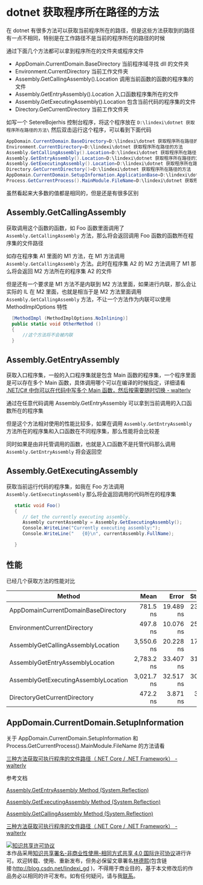 # dotnet 获取程序所在路径的方法

在 dotnet 有很多方法可以获取当前程序所在的路径，但是这些方法获取到的路径有一点不相同，特别是在工作路径不是当前的程序所在的路径的时候

<!--more-->
<!-- CreateTime:2020/3/5 9:26:17 -->


通过下面几个方法都可以拿到程序所在的文件夹或程序文件

- AppDomain.CurrentDomain.BaseDirectory 当前程序域寻找 dll 的文件夹
- Environment.CurrentDirectory 当前工作文件夹
- Assembly.GetCallingAssembly().Location 调用当前函数的函数的程序集的文件
- Assembly.GetEntryAssembly().Location 入口函数程序集所在的文件
- Assembly.GetExecutingAssembly().Location 包含当前代码的程序集的文件
- Directory.GetCurrentDirectory 当前工作文件夹

如写一个 SetereBojerhis 控制台程序，将这个程序放在 `D:\lindexi\dotnet 获取程序所在路径的方法\` 然后双击运行这个程序，可以看到下面代码

```csharp
AppDomain.CurrentDomain.BaseDirectory=D:\lindexi\dotnet 获取程序所在路径的方法\
Environment.CurrentDirectory=D:\lindexi\dotnet 获取程序所在路径的方法
Assembly.GetCallingAssembly().Location=D:\lindexi\dotnet 获取程序所在路径的方法\SetereBojerhis.exe
Assembly.GetEntryAssembly().Location=D:\lindexi\dotnet 获取程序所在路径的方法\SetereBojerhis.exe
Assembly.GetExecutingAssembly().Location=D:\lindexi\dotnet 获取程序所在路径的方法\SetereBojerhis.exe
Directory.GetCurrentDirectory()=D:\lindexi\dotnet 获取程序所在路径的方法
AppDomain.CurrentDomain.SetupInformation.ApplicationBase=D:\lindexi\dotnet 获取程序所在路径的方法\
Process.GetCurrentProcess().MainModule.FileName=D:\lindexi\dotnet 获取程序所在路径的方法\SetereBojerhis.exe
```

虽然看起来大多数的值都是相同的，但是还是有很多区别

## Assembly.GetCallingAssembly

获取调用这个函数的函数，如 Foo 函数里面调用了 `Assembly.GetCallingAssembly` 方法，那么将会返回调用 Foo 函数的函数所在程序集的文件路径

如存在程序集 A1 里面的 M1 方法，在 M1 方法调用 `Assembly.GetCallingAssembly` 方法。此时在程序集 A2 的 M2 方法调用了 M1 那么将会返回 M2 方法所在的程序集 A2 的文件

但是还有一个要求是 M1 方法不是内联到 M2 方法里面，如果进行内联，那么会让实际的 IL 在 M2 里面，也就是相当于是 M2 方法里面调用 `Assembly.GetCallingAssembly` 方法，不让一个方法作为内联可以使用 MethodImplOptions 特性

```csharp
  [MethodImpl (MethodImplOptions.NoInlining)]
  public static void OtherMethod () 
  {
      //这个方法将不会被内联
  }
```

## Assembly.GetEntryAssembly

获取入口程序集，一般的入口程序集就是包含 Main 函数的程序集，一个程序里面是可以存在多个 Main 函数，具体调用哪个可以在编译的时候指定，详细请看 [.NET/C# 中你可以在代码中写多个 Main 函数，然后按需要随时切换 - walterlv](https://walterlv.com/post/write-multiple-main-and-related-startup-codes.html )

通过在任意代码调用 Assembly.GetEntryAssembly 可以拿到当前调用的入口函数所在的程序集

但是这个方法相对使用的性能比较多，如果在调用 `Assembly.GetEntryAssembly` 方法所在的程序集和入口函数在不同程序集，那么性能将会比较差

同时如果是由非托管调用的函数，也就是入口函数不是托管代码那么调用 `Assembly.GetEntryAssembly` 将会返回空


## Assembly.GetExecutingAssembly

获取当前运行代码的程序集，如我在 Foo 方法调用 `Assembly.GetExecutingAssembly` 那么将会返回调用的代码所在的程序集

```csharp
   static void Foo()
   {
      // Get the currently executing assembly.
      Assembly currentAssembly = Assembly.GetExecutingAssembly();
      Console.WriteLine("Currently executing assembly:");
      Console.WriteLine("   {0}\n", currentAssembly.FullName);

   }
```

## 性能

已经几个获取方法的性能对比



|                               Method |       Mean |     Error |    StdDev |     Median |
|------------------------------------- |-----------:|----------:|----------:|-----------:|
|  AppDomainCurrentDomainBaseDirectory |   781.5 ns | 19.489 ns | 23.200 ns |   781.4 ns |
|          EnvironmentCurrentDirectory |   497.8 ns | 10.076 ns | 25.464 ns |   486.2 ns |
|   AssemblyGetCallingAssemblyLocation | 3,550.6 ns | 20.228 ns | 17.932 ns | 3,555.4 ns |
|     AssemblyGetEntryAssemblyLocation | 2,783.2 ns | 33.407 ns | 31.249 ns | 2,791.1 ns |
| AssemblyGetExecutingAssemblyLocation | 3,021.7 ns | 32.517 ns | 30.416 ns | 3,018.8 ns |
|         DirectoryGetCurrentDirectory |   472.2 ns |  3.871 ns |  3.621 ns |   471.4 ns |

## AppDomain.CurrentDomain.SetupInformation

关于 AppDomain.CurrentDomain.SetupInformation 和 Process.GetCurrentProcess().MainModule.FileName 的方法请看

[三种方法获取可执行程序的文件路径（.NET Core / .NET Framework） - walterlv](https://walterlv.com/post/get-current-executable-file-path.html#%E4%BD%BF%E7%94%A8%E5%BA%94%E7%94%A8%E7%A8%8B%E5%BA%8F%E5%9F%9F%E4%BF%A1%E6%81%AF%E8%8E%B7%E5%8F%96 )

参考文档

[Assembly.GetEntryAssembly Method (System.Reflection)](https://docs.microsoft.com/en-us/dotnet/api/system.reflection.assembly.getentryassembly?view=netframework-4.7.2 )

[Assembly.GetExecutingAssembly Method (System.Reflection)](https://docs.microsoft.com/en-us/dotnet/api/system.reflection.assembly.getexecutingassembly?view=netframework-4.7.2 )

[Assembly.GetCallingAssembly Method (System.Reflection)](https://docs.microsoft.com/en-us/dotnet/api/system.reflection.assembly.getcallingassembly?view=netframework-4.7.2#System_Reflection_Assembly_GetCallingAssembly )

[三种方法获取可执行程序的文件路径（.NET Core / .NET Framework） - walterlv](https://walterlv.com/post/get-current-executable-file-path.html#%E4%BD%BF%E7%94%A8%E5%BA%94%E7%94%A8%E7%A8%8B%E5%BA%8F%E5%9F%9F%E4%BF%A1%E6%81%AF%E8%8E%B7%E5%8F%96 )

<a rel="license" href="http://creativecommons.org/licenses/by-nc-sa/4.0/"><img alt="知识共享许可协议" style="border-width:0" src="https://i.creativecommons.org/l/by-nc-sa/4.0/88x31.png" /></a><br />本作品采用<a rel="license" href="http://creativecommons.org/licenses/by-nc-sa/4.0/">知识共享署名-非商业性使用-相同方式共享 4.0 国际许可协议</a>进行许可。欢迎转载、使用、重新发布，但务必保留文章署名[林德熙](http://blog.csdn.net/lindexi_gd)(包含链接:http://blog.csdn.net/lindexi_gd )，不得用于商业目的，基于本文修改后的作品务必以相同的许可发布。如有任何疑问，请与我[联系](mailto:lindexi_gd@163.com)。
